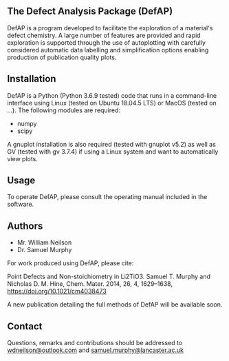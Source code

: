 ## The Defect Analysis Package (DefAP)

DefAP is a program developed to facilitate the exploration of a material's defect chemistry. A large number of features are provided and rapid exploration is supported through the use of autoplotting with carefully considered automatic data labelling and simplification options enabling production of publication quality plots. 

## Installation

DefAP is a Python (Python 3.6.9 tested) code that runs in a command-line interface using Linux (tested on Ubuntu 18.04.5 LTS) or MacOS (tested on ...). The following modules are required:
- numpy
- scipy

A gnuplot installation is also required (tested with gnuplot v5.2) as well as GV (tested with gv 3.7.4) if using a Linux system and want to automatically view plots.  

## Usage

To operate DefAP, please consult the operating manual included in the software. 

## Authors
- Mr. William Neilson
- Dr. Samuel Murphy

For work produced using DefAP, please cite: 

Point Defects and Non-stoichiometry in Li2TiO3.
Samuel T. Murphy and Nicholas D. M. Hine, Chem. Mater. 2014, 26, 4, 1629–1638, https://doi.org/10.1021/cm4038473

A new publication detailing the full methods of DefAP will be available soon. 

## Contact
Questions, remarks and contributions should be addressed to wdneilson@outlook.com and samuel.murphy@lancaster.ac.uk
